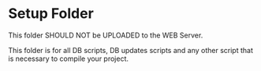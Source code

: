 Setup Folder
======

This folder SHOULD NOT be UPLOADED to the WEB Server.

This folder is for all DB scripts, DB updates scripts and any other script that is necessary
to compile your project.